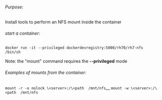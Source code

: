 ###### Purpose:
Install tools to perform an NFS mount inside the container

###### start a container:
  `docker run -it --privileged dockerdevregistry:5000/rh70/rh7-nfs /bin/sh`

Note: the "mount" command requires the **--privileged** mode

###### Examples of mounts from the container:
  `mount -r -o nolock \<server>:/\<path  /mnt/nfs`__
  `mount -w \<server>:/\<path  /mnt/nfs`



